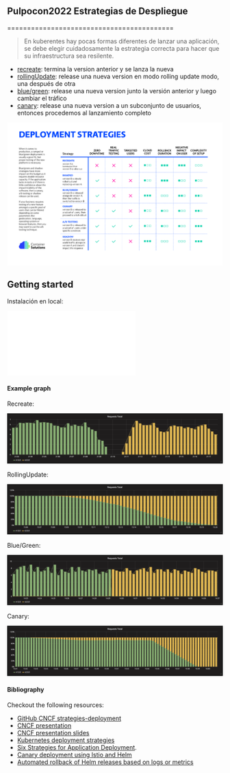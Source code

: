 ## Pulpocon2022 Estrategias de Despliegue
==========================================

> En kuberentes hay pocas formas diferentes de lanzar una aplicación, 
se debe elegir cuidadosamente la estrategia correcta para hacer que su infraestructura sea resilente.

- [recreate](Recreate/): termina la version anterior y se lanza la nueva
- [rollingUpdate](RollingUpdate/): release una nueva version en modo rolling update modo, una después de otra
- [blue/green](BlueGreen/): release una nueva version junto la versión anterior 
  y luego cambiar el tráfico
- [canary](Canary/): release una nueva version a un subconjunto de usuarios, entonces procedemos
  al lanzamiento completo

![deployment strategy decision diagram](decision-diagram.png)

## Getting started

Instalación en local:

![Kubernetes deployment recreate](local-kind/README.md)


#### Example graph

Recreate:

![Kubernetes deployment recreate](Recreate/grafana-recreate.png)

RollingUpdate:

![Kubernetes deployment ramped](RollingUpdate/grafana-rollingUpdate.png)

Blue/Green:

![Kubernetes deployment blue-green](BlueGreen/grafana-blue-green.png)

Canary:

![Kubernetes deployment canary](Canary/grafana-canary.png)

#### Bibliography

Checkout the following resources:
- [GitHub CNCF strategies-deployment](https://github.com/ContainerSolutions/k8s-deployment-strategies)
- [CNCF presentation](https://www.youtube.com/watch?v=1oPhfKye5Pg)
- [CNCF presentation slides](https://www.slideshare.net/EtienneTremel/kubernetes-deployment-strategies-cncf-webinar)
- [Kubernetes deployment strategies](https://container-solutions.com/kubernetes-deployment-strategies/)
- [Six Strategies for Application Deployment](https://thenewstack.io/deployment-strategies/).
- [Canary deployment using Istio and Helm](https://github.com/etiennetremel/istio-cross-namespace-canary-release-demo)
- [Automated rollback of Helm releases based on logs or metrics](https://container-solutions.com/automated-rollback-helm-releases-based-logs-metrics/)